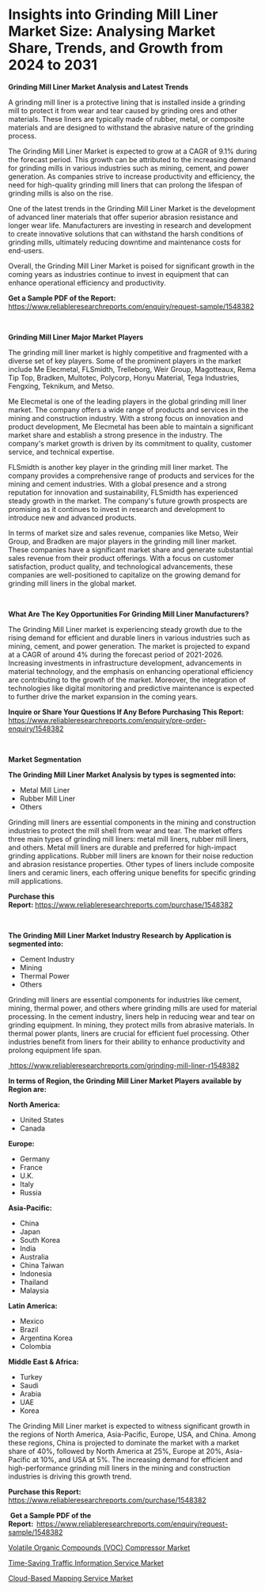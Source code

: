 <p><h1>Insights into Grinding Mill Liner Market Size: Analysing Market Share, Trends, and Growth from 2024 to 2031</h1></p><p><strong>Grinding Mill Liner Market Analysis and Latest Trends</strong></p>
<p><p>A grinding mill liner is a protective lining that is installed inside a grinding mill to protect it from wear and tear caused by grinding ores and other materials. These liners are typically made of rubber, metal, or composite materials and are designed to withstand the abrasive nature of the grinding process.</p><p>The Grinding Mill Liner Market is expected to grow at a CAGR of 9.1% during the forecast period. This growth can be attributed to the increasing demand for grinding mills in various industries such as mining, cement, and power generation. As companies strive to increase productivity and efficiency, the need for high-quality grinding mill liners that can prolong the lifespan of grinding mills is also on the rise.</p><p>One of the latest trends in the Grinding Mill Liner Market is the development of advanced liner materials that offer superior abrasion resistance and longer wear life. Manufacturers are investing in research and development to create innovative solutions that can withstand the harsh conditions of grinding mills, ultimately reducing downtime and maintenance costs for end-users.</p><p>Overall, the Grinding Mill Liner Market is poised for significant growth in the coming years as industries continue to invest in equipment that can enhance operational efficiency and productivity.</p></p>
<p><strong>Get a Sample PDF of the Report:&nbsp;</strong> <a href="https://www.reliableresearchreports.com/enquiry/request-sample/1548382">https://www.reliableresearchreports.com/enquiry/request-sample/1548382</a></p>
<p>&nbsp;</p>
<p><strong>Grinding Mill Liner Major Market Players</strong></p>
<p><p>The grinding mill liner market is highly competitive and fragmented with a diverse set of key players. Some of the prominent players in the market include Me Elecmetal, FLSmidth, Trelleborg, Weir Group, Magotteaux, Rema Tip Top, Bradken, Multotec, Polycorp, Honyu Material, Tega Industries, Fengxing, Teknikum, and Metso.</p><p>Me Elecmetal is one of the leading players in the global grinding mill liner market. The company offers a wide range of products and services in the mining and construction industry. With a strong focus on innovation and product development, Me Elecmetal has been able to maintain a significant market share and establish a strong presence in the industry. The company's market growth is driven by its commitment to quality, customer service, and technical expertise.</p><p>FLSmidth is another key player in the grinding mill liner market. The company provides a comprehensive range of products and services for the mining and cement industries. With a global presence and a strong reputation for innovation and sustainability, FLSmidth has experienced steady growth in the market. The company's future growth prospects are promising as it continues to invest in research and development to introduce new and advanced products.</p><p>In terms of market size and sales revenue, companies like Metso, Weir Group, and Bradken are major players in the grinding mill liner market. These companies have a significant market share and generate substantial sales revenue from their product offerings. With a focus on customer satisfaction, product quality, and technological advancements, these companies are well-positioned to capitalize on the growing demand for grinding mill liners in the global market.</p></p>
<p>&nbsp;</p>
<p><strong>What Are The Key Opportunities For Grinding Mill Liner Manufacturers?</strong></p>
<p><p>The Grinding Mill Liner market is experiencing steady growth due to the rising demand for efficient and durable liners in various industries such as mining, cement, and power generation. The market is projected to expand at a CAGR of around 4% during the forecast period of 2021-2026. Increasing investments in infrastructure development, advancements in material technology, and the emphasis on enhancing operational efficiency are contributing to the growth of the market. Moreover, the integration of technologies like digital monitoring and predictive maintenance is expected to further drive the market expansion in the coming years.</p></p>
<p><strong>Inquire or Share Your Questions If Any Before Purchasing This Report:</strong> <a href="https://www.reliableresearchreports.com/enquiry/pre-order-enquiry/1548382">https://www.reliableresearchreports.com/enquiry/pre-order-enquiry/1548382</a></p>
<p>&nbsp;</p>
<p><strong>Market Segmentation</strong></p>
<p><strong>The Grinding Mill Liner Market Analysis by types is segmented into:</strong></p>
<p><ul><li>Metal Mill Liner</li><li>Rubber Mill Liner</li><li>Others</li></ul></p>
<p><p>Grinding mill liners are essential components in the mining and construction industries to protect the mill shell from wear and tear. The market offers three main types of grinding mill liners: metal mill liners, rubber mill liners, and others. Metal mill liners are durable and preferred for high-impact grinding applications. Rubber mill liners are known for their noise reduction and abrasion resistance properties. Other types of liners include composite liners and ceramic liners, each offering unique benefits for specific grinding mill applications.</p></p>
<p><strong>Purchase this Report:&nbsp;</strong><a href="https://www.reliableresearchreports.com/purchase/1548382">https://www.reliableresearchreports.com/purchase/1548382</a></p>
<p>&nbsp;</p>
<p><strong>The Grinding Mill Liner Market Industry Research by Application is segmented into:</strong></p>
<p><ul><li>Cement Industry</li><li>Mining</li><li>Thermal Power</li><li>Others</li></ul></p>
<p><p>Grinding mill liners are essential components for industries like cement, mining, thermal power, and others where grinding mills are used for material processing. In the cement industry, liners help in reducing wear and tear on grinding equipment. In mining, they protect mills from abrasive materials. In thermal power plants, liners are crucial for efficient fuel processing. Other industries benefit from liners for their ability to enhance productivity and prolong equipment life span.</p></p>
<p><a href="https://www.reliableresearchreports.com/grinding-mill-liner-r1548382">&nbsp;https://www.reliableresearchreports.com/grinding-mill-liner-r1548382</a></p>
<p><strong>In terms of Region, the Grinding Mill Liner Market Players available by Region are:</strong></p>
<p>
    <p> <strong> North America: </strong>
        <ul>
            <li>United States</li>
            <li>Canada</li>
        </ul>
        </p> 
    <p> <strong> Europe: </strong>
        <ul>
            <li>Germany</li>
            <li>France</li>
            <li>U.K.</li>
            <li>Italy</li>
            <li>Russia</li>
        </ul>
        </p> 
    <p> <strong> Asia-Pacific: </strong>
        <ul>
            <li>China</li>
            <li>Japan</li>
            <li>South Korea</li>
            <li>India</li>
            <li>Australia</li>
            <li>China Taiwan</li>
            <li>Indonesia</li>
            <li>Thailand</li>
            <li>Malaysia</li>
        </ul>
        </p> 
    <p> <strong> Latin America: </strong>
        <ul>
            <li>Mexico</li>
            <li>Brazil</li>
            <li>Argentina Korea</li>
            <li>Colombia</li>
        </ul>
        </p> 
    <p> <strong> Middle East & Africa: </strong>
        <ul>
            <li>Turkey</li>
            <li>Saudi</li>
            <li>Arabia</li>
            <li>UAE</li>
            <li>Korea</li>
        </ul>
    </p>
    </p>
<p><p>The Grinding Mill Liner market is expected to witness significant growth in the regions of North America, Asia-Pacific, Europe, USA, and China. Among these regions, China is projected to dominate the market with a market share of 40%, followed by North America at 25%, Europe at 20%, Asia-Pacific at 10%, and USA at 5%. The increasing demand for efficient and high-performance grinding mill liners in the mining and construction industries is driving this growth trend.</p></p>
<p><strong>Purchase this Report: </strong><a href="https://www.reliableresearchreports.com/purchase/1548382">https://www.reliableresearchreports.com/purchase/1548382</a></p>
<p>&nbsp;<strong>Get a Sample PDF of the Report:&nbsp;&nbsp;</strong><a href="https://www.reliableresearchreports.com/enquiry/request-sample/1548382">https://www.reliableresearchreports.com/enquiry/request-sample/1548382</a></p>
<p><strong></strong></p>
<p><p><a href="https://issuu.com/reportprime-2/docs/volatile-organic-compounds-voc-compressor-market-s">Volatile Organic Compounds (VOC) Compressor Market</a></p><p><a href="https://github.com/rslnowrouzi/Market-Research-Report-List-1/blob/main/time-saving-traffic-information-service-market.md">Time-Saving Traffic Information Service Market</a></p><p><a href="https://github.com/syaifulanwaramsyori/Market-Research-Report-List-1/blob/main/cloud-based-mapping-service-market.md">Cloud-Based Mapping Service Market</a></p></p>